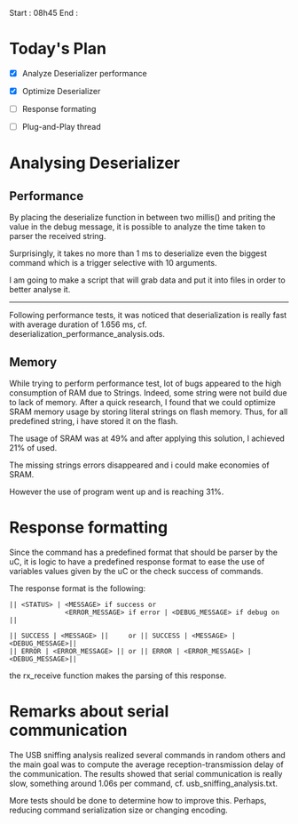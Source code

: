 Start : 08h45
End   : 

# Today's Plan

- [x] Analyze Deserializer performance
- [x] Optimize Deserializer
- [ ] Response formating
- [ ] Plug-and-Play thread


# Analysing Deserializer 

## Performance

By placing the deserialize function in between two millis() and priting the value in the debug message, it is possible to analyze the time taken to parser the received string.

Surprisingly, it takes no more than 1 ms to deserialize even the biggest command which is a trigger selective with 10 arguments.

I am going to make a script that will grab data and put it into files in order to better analyse it.

--- 
Following performance tests, it was noticed that deserialization is really fast with average duration of 1.656 ms, cf. deserialization_performance_analysis.ods.

## Memory

While trying to perform performance test, lot of bugs appeared to the high consumption of RAM due to Strings. Indeed, some string were not build due to lack of memory. After a quick research, I found that we could optimize SRAM memory usage by storing literal strings on flash memory. Thus, for all predefined string, i have stored it on the flash.

The usage of SRAM was at 49% and after applying this solution, I achieved 21% of used.

The missing strings errors disappeared and i could make economies of SRAM. 

However the use of program went up and is reaching 31%.


# Response formatting

Since the command has a predefined format that should be parser by the uC, it is logic to have a predefined response format to ease the use of variables values given by the uC or the check success of commands.

The response format is the following:
```
|| <STATUS> | <MESSAGE> if success or 
			  <ERROR_MESSAGE> if error | <DEBUG_MESSAGE> if debug on ||

|| SUCCESS | <MESSAGE> ||     or || SUCCESS | <MESSAGE> | <DEBUG_MESSAGE>||
|| ERROR | <ERROR_MESSAGE> || or || ERROR | <ERROR_MESSAGE> | <DEBUG_MESSAGE>||
```

the rx_receive function makes the parsing of this response.

# Remarks about serial communication

The USB sniffing analysis realized several commands in random others and the main goal was to compute the average reception-transmission delay of the communication. The results showed that serial communication is really slow, something around 1.06s per command, cf. usb_sniffing_analysis.txt.

More tests should be done to determine how to improve this. Perhaps, reducing command serialization size or changing encoding.

